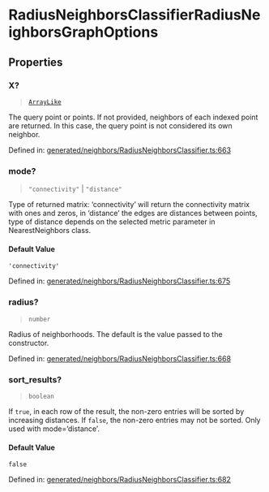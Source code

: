 # RadiusNeighborsClassifierRadiusNeighborsGraphOptions

## Properties

### X?

> [`ArrayLike`](../types/ArrayLike.md)

The query point or points. If not provided, neighbors of each indexed point are returned. In this case, the query point is not considered its own neighbor.

Defined in:  [generated/neighbors/RadiusNeighborsClassifier.ts:663](https://github.com/transitive-bullshit/scikit-learn-ts/blob/122b3c0/packages/sklearn/src/generated/neighbors/RadiusNeighborsClassifier.ts#L663)

### mode?

> `"connectivity"` \| `"distance"`

Type of returned matrix: ‘connectivity’ will return the connectivity matrix with ones and zeros, in ‘distance’ the edges are distances between points, type of distance depends on the selected metric parameter in NearestNeighbors class.

#### Default Value

`'connectivity'`

Defined in:  [generated/neighbors/RadiusNeighborsClassifier.ts:675](https://github.com/transitive-bullshit/scikit-learn-ts/blob/122b3c0/packages/sklearn/src/generated/neighbors/RadiusNeighborsClassifier.ts#L675)

### radius?

> `number`

Radius of neighborhoods. The default is the value passed to the constructor.

Defined in:  [generated/neighbors/RadiusNeighborsClassifier.ts:668](https://github.com/transitive-bullshit/scikit-learn-ts/blob/122b3c0/packages/sklearn/src/generated/neighbors/RadiusNeighborsClassifier.ts#L668)

### sort\_results?

> `boolean`

If `true`, in each row of the result, the non-zero entries will be sorted by increasing distances. If `false`, the non-zero entries may not be sorted. Only used with mode=’distance’.

#### Default Value

`false`

Defined in:  [generated/neighbors/RadiusNeighborsClassifier.ts:682](https://github.com/transitive-bullshit/scikit-learn-ts/blob/122b3c0/packages/sklearn/src/generated/neighbors/RadiusNeighborsClassifier.ts#L682)
